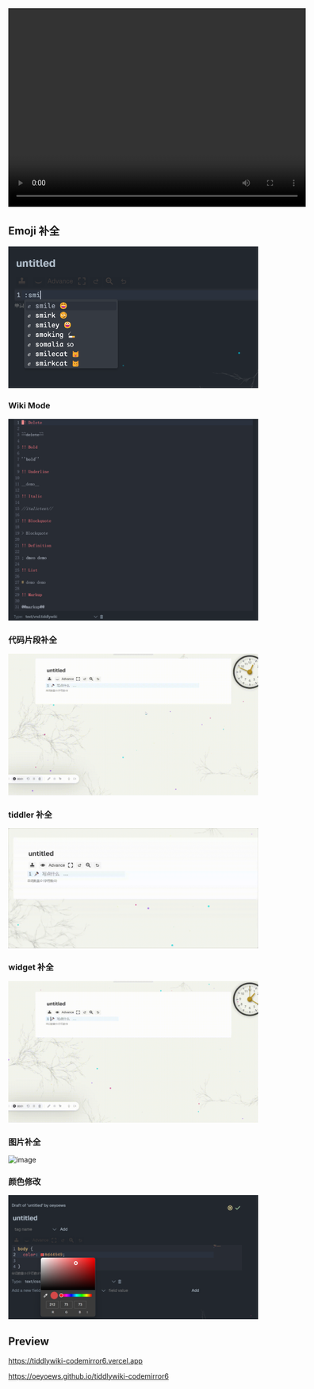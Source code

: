 <center>
<video width="600" height="400" controls>
  <source src="./assets/demo.mp4" type="video/mp4">
  您的浏览器不支持 video 标签。
</video>
</center>

## Emoji 补全

![emoji](./assets/emoji.png)

### Wiki Mode

![wikimode](./assets/wiki-mode.png)

### 代码片段补全

![usersnippets](./assets/usersnippets.gif)

### tiddler 补全

![link](./assets/link.gif)

### widget 补全

![widget](./assets/widget.gif)

### 图片补全

![image](./assets/image.gif)

### 颜色修改

![color](./assets/color.png)

## Preview

https://tiddlywiki-codemirror6.vercel.app

https://oeyoews.github.io/tiddlywiki-codemirror6
